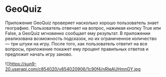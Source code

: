 # GeoQuiz
Приложение GeoQuiz проверяет насколько хорошо пользователь знает географию. Пользователь отвечает на вопрос, нажимая кнопку True или False, а GeoQuiz мгновенно сообщает ему результат. В приложении реализована возможность подсказок, но их ограниченное количество — три штуки на игру. После того, как пользователь ответит на все вопросы, приложение покажет ему процент правильных ответов и предложит начать игру заново.

![]https://sun9-20.userapi.com/c854020/v854020906/1c90f4/nRIeAUHmnGY.jpg
